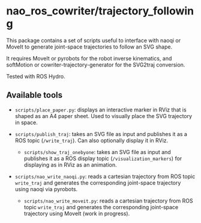nao_ros_cowriter/trajectory_following
=====================================

This package contains a set of scripts useful to interface with naoqi or MoveIt
to generate joint-space trajectories to follow an SVG shape.

It requires MoveIt or pyrobots for the robot inverse kinematics, and softMotion
or cowriter-trajectory-generator for the SVG2traj conversion. 

Tested with ROS Hydro.

Available tools
---------------

- `scripts/place_paper.py`: displays an interactive marker in RViz that is
  shaped as an A4 paper sheet. Used to visually place the SVG trajectory in
  space.

- `scripts/publish_traj`: takes an SVG file as input and publishes it as a ROS
  topic (`/write_traj`). Can also optionally display it in RViz.
  
  - `scripts/show_traj_onebyone`: takes an SVG file as input and publishes it 
  as a ROS display topic (`/visualization_markers`) for displaying as in RViz
  as an animation.

- `scripts/nao_write_naoqi.py`: reads a cartesian trajectory from ROS topic 
  `write_traj` and generates the corresponding joint-space trajectory using
  naoqi via pyrobots.

  - `scripts/nao_write_moveit.py`: reads a cartesian trajectory from ROS topic 
  `write_traj` and generates the corresponding joint-space trajectory using
  MoveIt (work in progress).

